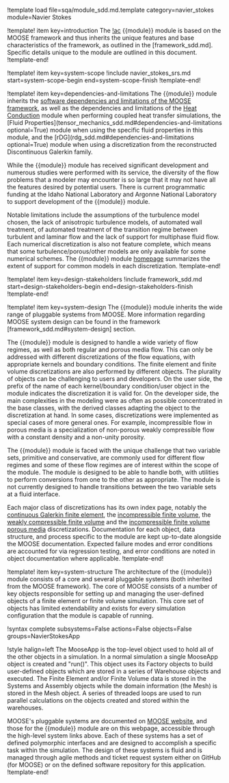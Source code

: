 !template load file=sqa/module_sdd.md.template category=navier_stokes module=Navier Stokes

!template! item key=introduction
The [!ac](MOOSE) {{module}} module is based on the MOOSE framework and thus inherits
the unique features and base characteristics of the framework, as outlined in the [framework_sdd.md].
Specific details unique to the module are outlined in this document.
!template-end!

!template! item key=system-scope
!include navier_stokes_srs.md start=system-scope-begin end=system-scope-finish
!template-end!

!template! item key=dependencies-and-limitations
The {{module}} module inherits the
[software dependencies and limitations of the MOOSE framework](framework_sdd.md#dependencies-and-limitations),
as well as the dependencies and limitations of the [Heat Conduction](heat_conduction_sdd.md#dependencies-and-limitations) module
when performing coupled heat transfer simulations, the [Fluid Properties](tensor_mechanics_sdd.md#dependencies-and-limitations optional=True) module
when using the specific fluid properties in this module, and the [rDG](rdg_sdd.md#dependencies-and-limitations optional=True) module
when using a discretization from the reconstructed Discontinuous Galerkin family.

While the {{module}} module has received significant development and numerous studies were performed with its service,
the diversity of the flow problems that a modeler may encounter is so large that it may not have all the features desired by potential users.
There is current programmatic funding at the Idaho National Laboratory and Argonne National Laboratory to support
development of the {{module}} module.

Notable limitations include the assumptions of the turbulence model chosen, the lack of anisotropic turbulence models, of
automated wall treatment, of automated treatment of the transition regime between turbulent and laminar flow and
the lack of support for multiphase fluid flow. Each numerical discretization is also not feature complete,
which means that some turbulence/porous/other models are only available for some numerical schemes. The {{module}} module [homepage](navier_stokes/index.md)
summarizes the extent of support for common models in each discretization.
!template-end!

!template! item key=design-stakeholders
!include framework_sdd.md start=design-stakeholders-begin end=design-stakeholders-finish
!template-end!

!template! item key=system-design
The {{module}} module inherits the wide range of pluggable systems from MOOSE. More
information regarding MOOSE system design can be found in the framework [framework_sdd.md#system-design]
section.

The {{module}} module is designed to handle a wide variety of flow regimes, as well as both regular and porous media flow.
This can only be addressed with different discretizations of the flow equations, with appropriate kernels and boundary conditions.
The finite element and finite volume discretizations are also performed by different objects. The plurality of
objects can be challenging to users and developers. On the user side, the prefix of the name of each kernel/boundary condition/user object
in the module indicates the discretization it is valid for. On the developer side, the main complexities in the modeling were
as often as possible concentrated in the base classes, with the derived classes adapting the object to the discretization at hand.
In some cases, discretizations were implemented as special cases of more general ones. For example, incompressible flow in porous
media is a specialization of non-porous weakly compressible flow with a constant density and a non-unity porosity.

The {{module}} module is faced with the unique challenge that two variable sets, primitive and conservative,
are commonly used for different flow regimes and some of these flow regimes are of interest within the scope of the module.
The module is designed to be able to handle both, with utilities to perform conversions from one to the
other as appropriate. The module is not currently designed to handle transitions between the two variable sets at a fluid interface.

Each major class of discretizations has its own index page, notably the [continuous Galerkin finite element](navier_stokes/cgfe.md),
the [incompressible finite volume](navier_stokes/insfv.md), the [weakly compressible finite volume](navier_stokes/wcnsfv.md)
and the [incompressible finite volume porous media](navier_stokes/pinsfv.md) discretizations.
Documentation for each object, data structure, and process specific to the
module are kept up-to-date alongside the MOOSE documentation. Expected failure
modes and error conditions are accounted for via regression testing, and error
conditions are noted in object documentation where applicable.
!template-end!

!template! item key=system-structure
The architecture of the {{module}} module consists of a core and several pluggable systems (both
inherited from the MOOSE framework). The core of MOOSE consists of a number of key objects responsible
for setting up and managing the user-defined objects of a finite element or
finite volume simulation. This core set of
objects has limited extendability and exists for every simulation configuration that the module is
capable of running.

!syntax complete subsystems=False actions=False objects=False groups=NavierStokesApp

!style halign=left
The MooseApp is the top-level object used to hold all of the other objects in a simulation. In a
normal simulation a single MooseApp object is created and "run()". This object uses its Factory
objects to build user-defined objects which are stored in a series of Warehouse objects and
executed. The Finite Element and/or Finite Volume data is stored in the Systems and Assembly objects while the domain
information (the Mesh) is stored in the Mesh object. A series of threaded loops are used to run
parallel calculations on the objects created and stored within the warehouses.

MOOSE's pluggable systems are documented on [MOOSE website](https://mooseframework.inl.gov), and those
for the {{module}} module are on this webpage, accessible through the high-level system links above.
Each of these systems has a set of defined polymorphic interfaces and are designed to accomplish a
specific task within the simulation. The design of these systems is fluid and is managed through agile
methods and ticket request system either on GitHub (for MOOSE) or on the defined software repository
for this application.
!template-end!
